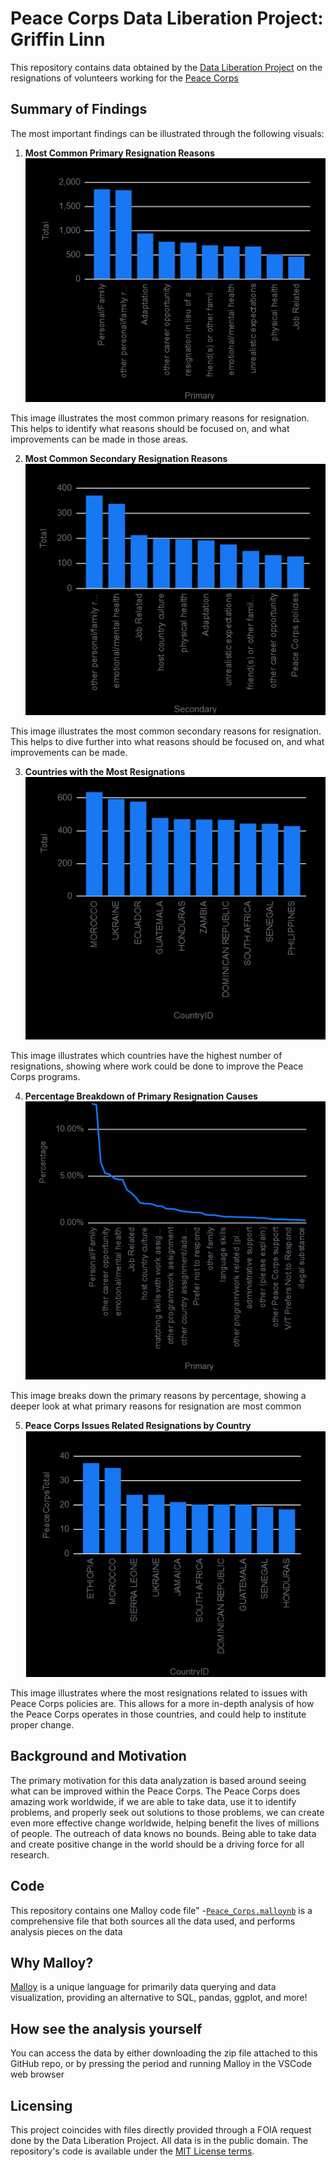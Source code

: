 # Peace Corps Data Liberation Project: Griffin Linn

This repository contains data obtained by the [Data Liberation Project](https://www.data-liberation-project.org/) on the resignations of volunteers working for the [Peace Corps](https://www.data-liberation-project.org/datasets/peace-corps-resignations/)

## Summary of Findings

The most important findings can be illustrated through the following visuals:


1. **Most Common Primary Resignation Reasons**  
   ![Most Common Primary Reasons](./Visualizations/Most_Common_Primary_Reasons.png)

This image illustrates the most common primary reasons for resignation. This helps to identify what reasons should be focused on, and what improvements can be made in those areas.

2. **Most Common Secondary Resignation Reasons**  
   ![Most Common Secondary Reasons](./Visualizations/Most_Common_Secondary_Reasons.png)

This image illustrates the most common secondary reasons for resignation. This helps to dive further into what reasons should be focused on, and what improvements can be made.

3. **Countries with the Most Resignations**  
   ![Countries with Most Resignations](./Visualizations/Countries_With_Most_Resignations.png)

This image illustrates which countries have the highest number of resignations, showing where work could be done to improve the Peace Corps programs.

4. **Percentage Breakdown of Primary Resignation Causes**  
   ![Primary Reasons Percentage](./Visualizations/Primary_Reasons_Percent.png)

This image breaks down the primary reasons by percentage, showing a deeper look at what primary reasons for resignation are most common

5. **Peace Corps Issues Related Resignations by Country**  
   ![Countries with Peace Corps Issues](./Visualizations/Countries_With_Peace_Corps_Issues.png)

This image illustrates where the most resignations related to issues with Peace Corps policies are. This allows for a more in-depth analysis of how the Peace Corps operates in those countries, and could help to institute proper change.


## Background and Motivation

The primary motivation for this data analyzation is based around seeing what can be improved within the Peace Corps. The Peace Corps does amazing work worldwide, if we are able to take data, use it to identify problems, and properly seek out solutions to those problems, we can create even more effective change worldwide, helping benefit the lives of millions of people. The outreach of data knows no bounds. Being able to take data and create positive change in the world should be a driving force for all research.

## Code

This repository contains one Malloy code file"
-[`Peace_Corps.malloynb`](Peace_Corps.malloynb) is a comprehensive file that both sources all the data used, and performs analysis pieces on the data

## Why Malloy?

[Malloy](https://malloydata.dev) is a unique language for primarily data querying and data visualization, providing an alternative to SQL, pandas, ggplot, and more!

## How see the analysis yourself

You can access the data by either downloading the zip file attached to this GitHub repo, or by pressing the period and running Malloy in the VSCode web browser

## Licensing

This project coincides with files directly provided through a FOIA request done by the Data Liberation Project. All data is in the public domain. The repository's code is available under the [MIT License terms](https://opensource.org/licesnse/mit/).